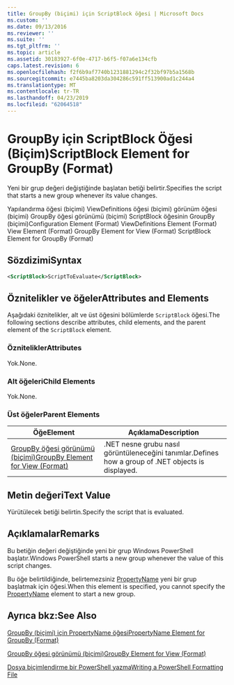 ```yaml
---
title: GroupBy (biçimi) için ScriptBlock öğesi | Microsoft Docs
ms.custom: ''
ms.date: 09/13/2016
ms.reviewer: ''
ms.suite: ''
ms.tgt_pltfrm: ''
ms.topic: article
ms.assetid: 30183927-6f0e-4717-b6f5-f07a6e134cfb
caps.latest.revision: 6
ms.openlocfilehash: f2f6b9af7740b1231881294c2f32bf97b5a1568b
ms.sourcegitcommit: e7445ba8203da304286c591ff513900ad1c244a4
ms.translationtype: MT
ms.contentlocale: tr-TR
ms.lasthandoff: 04/23/2019
ms.locfileid: "62064518"
---
```

# <a name="scriptblock-element-for-groupby-format"></a><span data-ttu-id="94e37-102">GroupBy için ScriptBlock Öğesi (Biçim)</span><span class="sxs-lookup"><span data-stu-id="94e37-102">ScriptBlock Element for GroupBy (Format)</span></span>

<span data-ttu-id="94e37-103">Yeni bir grup değeri değiştiğinde başlatan betiği belirtir.</span><span class="sxs-lookup"><span data-stu-id="94e37-103">Specifies the script that starts a new group whenever its value changes.</span></span>

<span data-ttu-id="94e37-104">Yapılandırma öğesi (biçimi) ViewDefinitions öğesi (biçimi) görünüm öğesi (biçimi) GroupBy öğesi görünümü (biçimi) ScriptBlock öğesinin GroupBy (biçimi)</span><span class="sxs-lookup"><span data-stu-id="94e37-104">Configuration Element (Format) ViewDefinitions Element (Format) View Element (Format) GroupBy Element for View (Format) ScriptBlock Element for GroupBy (Format)</span></span>

## <a name="syntax"></a><span data-ttu-id="94e37-105">Sözdizimi</span><span class="sxs-lookup"><span data-stu-id="94e37-105">Syntax</span></span>

```xml
<ScriptBlock>ScriptToEvaluate</ScriptBlock>
```

## <a name="attributes-and-elements"></a><span data-ttu-id="94e37-106">Öznitelikler ve öğeler</span><span class="sxs-lookup"><span data-stu-id="94e37-106">Attributes and Elements</span></span>

<span data-ttu-id="94e37-107">Aşağıdaki öznitelikler, alt ve üst öğesini bölümlerde `ScriptBlock` öğesi.</span><span class="sxs-lookup"><span data-stu-id="94e37-107">The following sections describe attributes, child elements, and the parent element of the `ScriptBlock` element.</span></span>

### <a name="attributes"></a><span data-ttu-id="94e37-108">Öznitelikler</span><span class="sxs-lookup"><span data-stu-id="94e37-108">Attributes</span></span>

<span data-ttu-id="94e37-109">Yok.</span><span class="sxs-lookup"><span data-stu-id="94e37-109">None.</span></span>

### <a name="child-elements"></a><span data-ttu-id="94e37-110">Alt öğeleri</span><span class="sxs-lookup"><span data-stu-id="94e37-110">Child Elements</span></span>

<span data-ttu-id="94e37-111">Yok.</span><span class="sxs-lookup"><span data-stu-id="94e37-111">None.</span></span>

### <a name="parent-elements"></a><span data-ttu-id="94e37-112">Üst öğeler</span><span class="sxs-lookup"><span data-stu-id="94e37-112">Parent Elements</span></span>

|<span data-ttu-id="94e37-113">Öğe</span><span class="sxs-lookup"><span data-stu-id="94e37-113">Element</span></span>|<span data-ttu-id="94e37-114">Açıklama</span><span class="sxs-lookup"><span data-stu-id="94e37-114">Description</span></span>|
|-------------|-----------------|
|[<span data-ttu-id="94e37-115">GroupBy öğesi görünümü (biçimi)</span><span class="sxs-lookup"><span data-stu-id="94e37-115">GroupBy Element for View (Format)</span></span>](./groupby-element-for-view-format.md)|<span data-ttu-id="94e37-116">.NET nesne grubu nasıl görüntüleneceğini tanımlar.</span><span class="sxs-lookup"><span data-stu-id="94e37-116">Defines how a group of .NET objects is displayed.</span></span>|

## <a name="text-value"></a><span data-ttu-id="94e37-117">Metin değeri</span><span class="sxs-lookup"><span data-stu-id="94e37-117">Text Value</span></span>

<span data-ttu-id="94e37-118">Yürütülecek betiği belirtin.</span><span class="sxs-lookup"><span data-stu-id="94e37-118">Specify the script that is evaluated.</span></span>

## <a name="remarks"></a><span data-ttu-id="94e37-119">Açıklamalar</span><span class="sxs-lookup"><span data-stu-id="94e37-119">Remarks</span></span>

<span data-ttu-id="94e37-120">Bu betiğin değeri değiştiğinde yeni bir grup Windows PowerShell başlatır.</span><span class="sxs-lookup"><span data-stu-id="94e37-120">Windows PowerShell starts a new group whenever the value of this script changes.</span></span>

<span data-ttu-id="94e37-121">Bu öğe belirtildiğinde, belirtemezsiniz [PropertyName](http://msdn.microsoft.com/en-us/396dede0-039a-4a87-a5ef-3ecabb729676) yeni bir grup başlatmak için öğesi.</span><span class="sxs-lookup"><span data-stu-id="94e37-121">When this element is specified, you cannot specify the [PropertyName](http://msdn.microsoft.com/en-us/396dede0-039a-4a87-a5ef-3ecabb729676) element to start a new group.</span></span>

## <a name="see-also"></a><span data-ttu-id="94e37-122">Ayrıca bkz:</span><span class="sxs-lookup"><span data-stu-id="94e37-122">See Also</span></span>

[<span data-ttu-id="94e37-123">GroupBy (biçimi) için PropertyName öğesi</span><span class="sxs-lookup"><span data-stu-id="94e37-123">PropertyName Element for GroupBy (Format)</span></span>](./propertyname-element-for-groupby-format.md)

[<span data-ttu-id="94e37-124">GroupBy öğesi görünümü (biçimi)</span><span class="sxs-lookup"><span data-stu-id="94e37-124">GroupBy Element for View (Format)</span></span>](./groupby-element-for-view-format.md)

[<span data-ttu-id="94e37-125">Dosya biçimlendirme bir PowerShell yazma</span><span class="sxs-lookup"><span data-stu-id="94e37-125">Writing a PowerShell Formatting File</span></span>](./writing-a-powershell-formatting-file.md)
